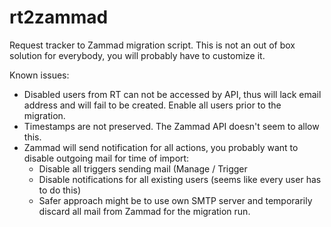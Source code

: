 # rt2zammad

Request tracker to Zammad migration script. This is not an out of box solution
for everybody, you will probably have to customize it.

Known issues:

* Disabled users from RT can not be accessed by API, thus will lack email
  address and will fail to be created. Enable all users prior to the migration.
* Timestamps are not preserved. The Zammad API doesn't seem to allow this.
* Zammad will send notification for all actions, you probably want to disable
  outgoing mail for time of import:
  * Disable all triggers sending mail (Manage / Trigger
  * Disable notifications for all existing users (seems like every user has to do this)
  * Safer approach might be to use own SMTP server and temporarily discard all
    mail from Zammad for the migration run.

